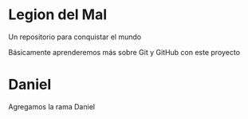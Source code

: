 # Legion del Mal

Un repositorio para conquistar el mundo

Básicamente aprenderemos más sobre Git y GitHub con este proyecto

# Daniel

Agregamos la rama Daniel
